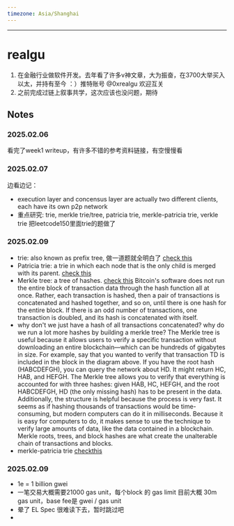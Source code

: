 ```yaml
---
timezone: Asia/Shanghai
---
```



---

# realgu

1. 在金融行业做软件开发。去年看了许多v神文章，大为振奋，在3700大举买入以太，并持有至今 ：）推特账号 @0xrealgu 欢迎互关
2. 之前完成过链上叙事共学，这次应该也没问题，期待

## Notes

<!-- Content_START -->

### 2025.02.06

看完了week1 writeup，有许多不错的参考资料链接，有空慢慢看

### 2025.02.07
边看边记：
- execution layer and concensus layer are actually two different clients, each have its own p2p network
- 重点研究: trie, merkle trie/tree, patricia trie, merkle-patricia trie, verkle trie 把leetcode150里面trie的题做了

### 2025.02.09
- trie: also known as prefix tree, 做一道题就全明白了 [check this](https://leetcode.com/problems/implement-trie-prefix-tree?envType=study-plan-v2&envId=top-interview-150)
- Patricia trie: a trie in which each node that is the only child is merged with its parent. [check this](https://en.wikipedia.org/wiki/Radix_tree)
- Merkle tree: a tree of hashes. [check this](https://www.investopedia.com/terms/m/merkle-tree.asp) Bitcoin's software does not run the entire block of transaction data through the hash function all at once. Rather, each transaction is hashed, then a pair of transactions is concatenated and hashed together, and so on, until there is one hash for the entire block. If there is an odd number of transactions, one transaction is doubled, and its hash is concatenated with itself.
- why don't we just have a hash of all transactions concatenated? why do we run a lot more hashes by building a merkle tree? The Merkle tree is useful because it allows users to verify a specific transaction without downloading an entire blockchain—which can be hundreds of gigabytes in size. For example, say that you wanted to verify that transaction TD is included in the block in the diagram above. If you have the root hash (HABCDEFGH), you can query the network about HD. It might return HC, HAB, and HEFGH. The Merkle tree allows you to verify that everything is accounted for with three hashes: given HAB, HC, HEFGH, and the root HABCDEFGH, HD (the only missing hash) has to be present in the data. Additionally, the structure is helpful because the process is very fast. It seems as if hashing thousands of transactions would be time-consuming, but modern computers can do it in milliseconds. Because it is easy for computers to do, it makes sense to use the technique to verify large amounts of data, like the data contained in a blockchain. Merkle roots, trees, and block hashes are what create the unalterable chain of transactions and blocks.
- merkle-patricia trie [checkthis](https://ethereum.org/en/developers/docs/data-structures-and-encoding/patricia-merkle-trie/)

### 2025.02.09
- 1e = 1 billion gwei
- 一笔交易大概需要21000 gas unit，每个block 的 gas limit 目前大概 30m gas unit，base fee是 gwei / gas unit
- 晕了 EL Spec 很难读下去，暂时跳过吧
- 

<!-- Content_END -->
